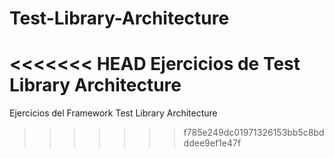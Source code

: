 # Test-Library-Architecture
<<<<<<< HEAD
Ejercicios de Test Library Architecture
=======
Ejercicios del Framework Test Library Architecture
>>>>>>> f785e249dc01971326153bb5c8bdddee9ef1e47f
